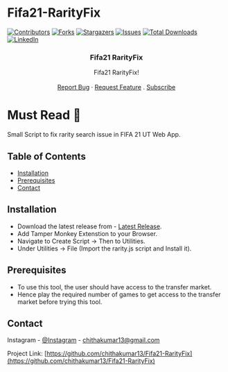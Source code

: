 # Fifa21-RarityFix

[![Contributors][contributors-shield]][contributors-url]
[![Forks][forks-shield]][forks-url]
[![Stargazers][stars-shield]][stars-url]
[![Issues][issues-shield]][issues-url]
[![Total Downloads](https://img.shields.io/github/downloads/chithakumar13/Fifa21-RarityFix/total.svg)]()
[![LinkedIn][linkedin-shield]][linkedin-url]

<p align="center"> 
  <h3 align="center">Fifa21 RarityFix</h3>

  <p align="center">
    Fifa21 RarityFix!
    <br />  
    <br /> 
    <a href="https://github.com/chithakumar13/Fifa21-RarityFix/issues">Report Bug</a>
    ·
    <a href="https://github.com/chithakumar13/Fifa21-RarityFix/issues">Request Feature</a>
  .
  <a href="https://www.youtube.com/channel/UC5eLkjmLU2TcE4oiJM9PsyA?sub_confirmation=1">Subscribe</a> 
    
   # Must Read :no_entry_sign:
  
  Small Script to fix rarity search issue in FIFA 21 UT Web App.
  </p>
</p>

<!-- TABLE OF CONTENTS -->

## Table of Contents

- [Installation](#installation)
- [Prerequisites](#prerequisites)
- [Contact](#contact)

<!-- installation -->

## Installation

- Download the latest release from - [Latest Release](https://github.com/chithakumar13/Fifa21-RarityFix/releases/).
- Add Tamper Monkey Extenstion to your Browser.
- Navigate to Create Script -> Then to Utilities.
- Under Utilities -> File (Import the rarity.js script and Install it).

<!-- Prerequisites -->

## Prerequisites

- To use this tool, the user should have access to the transfer market.
- Hence play the required number of games to get access to the transfer market before trying this tool.

<!-- CONTACT -->

## Contact

Instagram - [@Instagram](https://www.instagram.com/i_m_ck13/) - chithakumar13@gmail.com

Project Link: [https://github.com/chithakumar13/Fifa21-RarityFix](https://github.com/chithakumar13/Fifa21-RarityFix)

<!-- MARKDOWN LINKS & IMAGES -->

[contributors-shield]: https://img.shields.io/github/contributors/chithakumar13/Fifa21-RarityFix.svg?style=flat-square
[contributors-url]: https://github.com/chithakumar13/Fifa21-RarityFix/graphs/contributors
[forks-shield]: https://img.shields.io/github/forks/chithakumar13/Fifa21-RarityFix.svg?style=flat-square
[forks-url]: https://github.com/chithakumar13/Fifa21-RarityFix/network/members
[stars-shield]: https://img.shields.io/github/stars/chithakumar13/Fifa21-RarityFix.svg?style=flat-square
[stars-url]: https://github.com/chithakumar13/Fifa21-RarityFix/stargazers
[issues-shield]: https://img.shields.io/github/issues/chithakumar13/Fifa21-RarityFix.svg?style=flat-square
[issues-url]: https://github.com/chithakumar13/Fifa21-RarityFix/issues
[linkedin-shield]: https://img.shields.io/badge/-LinkedIn-black.svg?style=flat-square&logo=linkedin&colorB=555
[linkedin-url]: https://linkedin.com/in/chithakumar13
